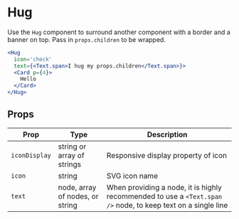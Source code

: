 # Hug

Use the `Hug` component to surround another component with a border and a banner on top.
Pass in `props.children` to be wrapped.

```.jsx
<Hug
  icon='check'
  text={<Text.span>I hug my props.children</Text.span>}>
  <Card p={4}>
    Hello
  </Card>
</Hug>
```

## Props

Prop | Type | Description
---|---|---
`iconDisplay` | string or array of strings | Responsive display property of icon
`icon` | string | SVG icon name
`text` | node, array of nodes, or string | When providing a node, it is highly recommended to use a `<Text.span />` node, to keep text on a single line
